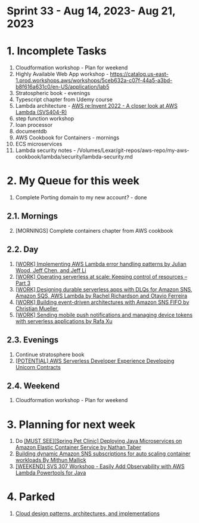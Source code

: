 <h1>Sprint 33 - Aug 14, 2023- Aug 21, 2023</h1>

# 1. Incomplete Tasks

1. Cloudformation workshop - Plan for weekend
2. Highly Available Web App workshop - https://catalog.us-east-1.prod.workshops.aws/workshops/5ceb632a-c07f-44a5-a3bd-b8f616a631c0/en-US/application/lab5
3. Stratospheric book - evenings
4. Typescript chapter from Udemy course
5. Lambda architecture - [AWS re:Invent 2022 - A closer look at AWS Lambda (SVS404-R)](https://www.youtube.com/watch?v=0_jfH6qijVY&t=1308s)
6. step function workshop
7. loan processor
8. documentdb
9. AWS Cookbook for Containers - mornings
10. ECS microservices
11. Lambda security notes - /Volumes/Lexar/git-repos/aws-repo/my-aws-cookbook/lambda/security/lambda-security.md

# 2. My Queue for this week

1. Complete Porting domain to my new account? - done

## 2.1. Mornings

2. [MORNINGS] Complete containers chapter from AWS cookbook

## 2.2. Day

1. [[WORK] Implementing AWS Lambda error handling patterns by Julian Wood, Jeff Chen, and Jeff Li ](https://aws.amazon.com/blogs/compute/implementing-aws-lambda-error-handling-patterns/)
2. [[WORK] Operating serverless at scale: Keeping control of resources – Part 3](https://aws.amazon.com/blogs/compute/operating-serverless-at-scale-keeping-control-of-resources-part-3/)
3. [[WORK] Designing durable serverless apps with DLQs for Amazon SNS, Amazon SQS, AWS Lambda by Rachel Richardson and Otavio Ferreira](https://aws.amazon.com/blogs/compute/designing-durable-serverless-apps-with-dlqs-for-amazon-sns-amazon-sqs-aws-lambda/)
4. [[WORK] Building event-driven architectures with Amazon SNS FIFO by Christian Mueller,](https://aws.amazon.com/blogs/compute/building-event-driven-architectures-with-amazon-sns-fifo/)
5. [[WORK] Sending mobile push notifications and managing device tokens with serverless applications by Rafa Xu](https://aws.amazon.com/blogs/compute/sending-mobile-push-notifications-and-managing-device-tokens-with-serverless-application/)

## 2.3. Evenings

1. Continue stratosphere book
2. [[POTENTIAL] AWS Serverless Developer Experience Developing Unicorn Contracts](https://catalog.workshops.aws/serverless-developer-experience/en-US/unicorn-contracts/init)

## 2.4. Weekend

1. Cloudformation workshop - Plan for weekend

# 3. Planning for next week

1. Do [[MUST SEE][Spring Pet Clinic] Deploying Java Microservices on Amazon Elastic Container Service by Nathan Taber](https://aws.amazon.com/blogs/compute/deploying-java-microservices-on-amazon-ec2-container-service/)
2. [Building dynamic Amazon SNS subscriptions for auto scaling container workloads By Mithun Mallick](https://aws.amazon.com/blogs/compute/building-dynamic-amazon-sns-subscriptions-for-auto-scaling-container-workloads/)
3. [[WEEKEND] SVS 307 Workshop - Easily Add Observability with AWS Lambda Powertools for Java](https://catalog.us-east-1.prod.workshops.aws/workshops/a7011c82-e4af-4a52-80fa-fcd61f1dacd9/en-US/introduction)

# 4. Parked

1. [Cloud design patterns, architectures, and implementations](https://docs.aws.amazon.com/prescriptive-guidance/latest/cloud-design-patterns/introduction.html)


